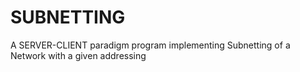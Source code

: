 # SUBNETTING
A SERVER-CLIENT paradigm program implementing Subnetting of a Network with a given addressing
